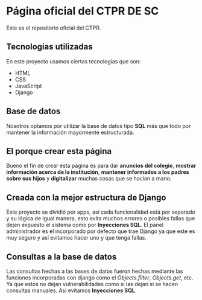 # Página oficial del CTPR DE SC

Este es el repositorio oficial del CTPR. 

## Tecnologías utilizadas

En este proyecto usamos ciertas tecnologías que son:

- HTML
- CSS
- JavaScript
- Django

## Base de datos

Nosotros optamos por utilizar la base de datos tipo **SQL** más que todo por mantener la información mayormente estructurada.

## El porque crear esta página

Bueno el fin de crear esta página es para dar **anuncios del colegio**, **mostrar información acerca de la institución**, **mantener informados a los padres sobre sus hijos** y **digitalizar** muchas cosas que se hacian a mano.

## Creada con la mejor estructura de Django

Este proyecto se dividió por apps, así cada funcionalidad está por separado y su lógica de igual manera, esto evita muchos errores o posibles fallas que dejen expuesto el sistema como por **Inyecciones SQL**. El panel administrador es el incorporado por defecto que trae Django ya que este es muy seguro y así evitamos hacer uno y que tenga fallas.

## Consultas a la base de datos

Las consultas hechas a las bases de datos fueron hechas mediante las funciones incorporadas con django como el *Objects.filter*, *Objects.get*, etc. Ya que estos no dejan vulnerabilidades como si las dejan si se hacen consultas manuales. Así evitamos **Inyecciones SQL**
